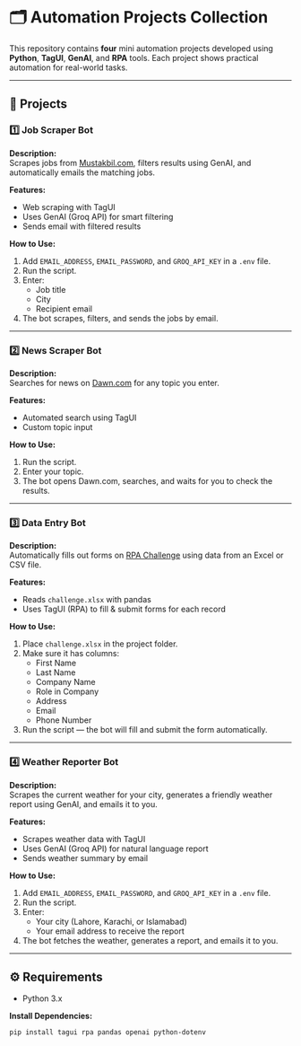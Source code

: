 # 🗂️ Automation Projects Collection

This repository contains **four** mini automation projects developed using **Python**, **TagUI**, **GenAI**, and **RPA** tools. Each project shows practical automation for real-world tasks.

---

## 📌 Projects

### 1️⃣ Job Scraper Bot

**Description:**  
Scrapes jobs from [Mustakbil.com](https://www.mustakbil.com), filters results using GenAI, and automatically emails the matching jobs.

**Features:**
- Web scraping with TagUI
- Uses GenAI (Groq API) for smart filtering
- Sends email with filtered results

**How to Use:**
1. Add `EMAIL_ADDRESS`, `EMAIL_PASSWORD`, and `GROQ_API_KEY` in a `.env` file.
2. Run the script.
3. Enter:
   - Job title
   - City
   - Recipient email
4. The bot scrapes, filters, and sends the jobs by email.

---

### 2️⃣ News Scraper Bot

**Description:**  
Searches for news on [Dawn.com](https://www.dawn.com) for any topic you enter.

**Features:**
- Automated search using TagUI
- Custom topic input

**How to Use:**
1. Run the script.
2. Enter your topic.
3. The bot opens Dawn.com, searches, and waits for you to check the results.

---

### 3️⃣ Data Entry Bot

**Description:**  
Automatically fills out forms on [RPA Challenge](https://rpachallenge.com) using data from an Excel or CSV file.

**Features:**
- Reads `challenge.xlsx` with pandas
- Uses TagUI (RPA) to fill & submit forms for each record

**How to Use:**
1. Place `challenge.xlsx` in the project folder.
2. Make sure it has columns:
   - First Name
   - Last Name
   - Company Name
   - Role in Company
   - Address
   - Email
   - Phone Number
3. Run the script — the bot will fill and submit the form automatically.

---

### 4️⃣ Weather Reporter Bot

**Description:**  
Scrapes the current weather for your city, generates a friendly weather report using GenAI, and emails it to you.

**Features:**
- Scrapes weather data with TagUI
- Uses GenAI (Groq API) for natural language report
- Sends weather summary by email

**How to Use:**
1. Add `EMAIL_ADDRESS`, `EMAIL_PASSWORD`, and `GROQ_API_KEY` in a `.env` file.
2. Run the script.
3. Enter:
   - Your city (Lahore, Karachi, or Islamabad)
   - Your email address to receive the report
4. The bot fetches the weather, generates a report, and emails it to you.

---

## ⚙️ Requirements

- Python 3.x

**Install Dependencies:**
```bash
pip install tagui rpa pandas openai python-dotenv
